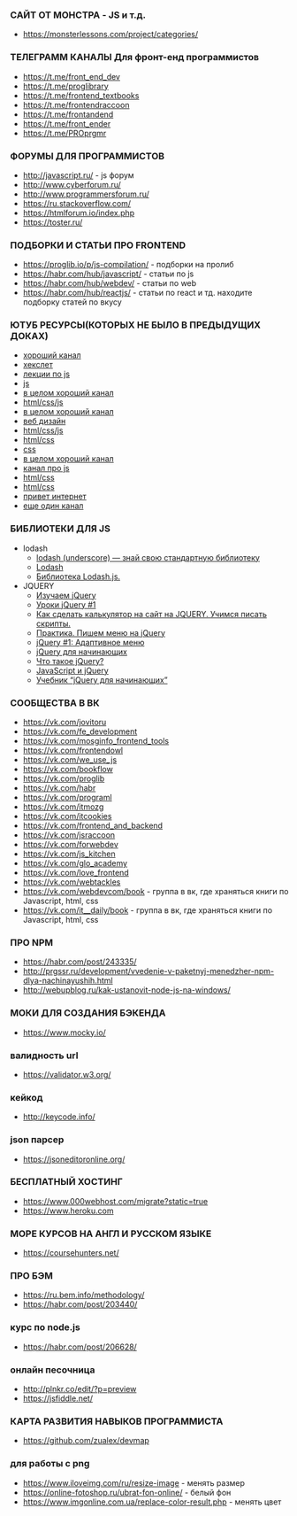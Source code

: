 ### САЙТ ОТ МОНСТРА - JS и т.д.
+ https://monsterlessons.com/project/categories/

### ТЕЛЕГРАММ КАНАЛЫ Для фронт-енд программистов
+ https://t.me/front_end_dev
+ https://t.me/proglibrary
+ https://t.me/frontend_textbooks
+ https://t.me/frontendraccoon
+ https://t.me/frontandend
+ https://t.me/front_ender
+ https://t.me/PROprgmr

### ФОРУМЫ ДЛЯ ПРОГРАММИСТОВ
+ http://javascript.ru/ - js форум
+ http://www.cyberforum.ru/
+ http://www.programmersforum.ru/
+ https://ru.stackoverflow.com/
+ https://htmlforum.io/index.php
+ https://toster.ru/

###  ПОДБОРКИ И СТАТЬИ ПРО FRONTEND
+ https://proglib.io/p/js-compilation/ - подборки на пролиб
+ https://habr.com/hub/javascript/ - статьи по js
+ https://habr.com/hub/webdev/ - статьи по web
+ https://habr.com/hub/reactjs/ - статьи по react и тд. находите подборку статей по вкусу

### ЮТУБ РЕСУРСЫ(КОТОРЫХ НЕ БЫЛО В ПРЕДЫДУЩИХ ДОКАХ)
+ [хороший канал](https://www.youtube.com/user/HexletUniversity)
+ [хекслет](https://www.youtube.com/user/uwebdesign)
+ [лекции по js](https://www.youtube.com/watch?v=kqjkAPuyIns&list=PLtOdYVIbXMFSXx1UQlCYYaQS5jp3ottou)
+ [js](https://www.youtube.com/channel/UCP-xJwnvKCGyS-nbyOx1Wmg/featured)
+ [в целом хороший канал](https://www.youtube.com/watch?v=KmTK8kub_gw)
+ [html/css/js](https://www.youtube.com/user/dmitrylavr/playlists)
+ [в целом хороший канал](https://www.youtube.com/user/PlurrimiTube/videos)
+ [веб дизайн](https://www.youtube.com/user/agragregra/playlists)
+ [html/css/js](https://www.youtube.com/user/ArtSorax/videos)
+ [html/css](https://www.youtube.com/channel/UCUzksGhlJU0rNF5KneUZkSA)
+ [css](https://www.youtube.com/channel/UC0Fl0gKuawQQs8jf35T_kfg)
+ [в целом хороший канал](https://www.youtube.com/channel/UCIIt69f5D44s2cdb9vXQNzA)
+ [канал про js](https://www.youtube.com/channel/UCP-xJwnvKCGyS-nbyOx1Wmg)
+ [html/css](https://www.youtube.com/watch?v=Jf9FYXuM_Ts&list=PLvItDmb0sZw_TOs9WEh4Iu2vguvJ69Tr-)
+ [html/css](https://www.youtube.com/channel/UC3dBY4izZRo4OTNqCGdnWuA)
+ [привет интернет](https://www.youtube.com/watch?v=0e9eyrxB-LU)
+ [еще один канал](https://www.youtube.com/user/HillelITSchool/videos)

### БИБЛИОТЕКИ ДЛЯ JS
+ lodash
  + [lodash (underscore) — знай свою стандартную библиотеку](https://habr.com/post/217515/)
  + [Lodash](https://www.youtube.com/watch?v=7yl_1X0PmG0)
  + [Библиотека Lodash.js.](https://www.youtube.com/watch?v=Tv2KWiUtdKM)
+ JQUERY
  + [Изучаем jQuery ](https://www.youtube.com/watch?v=458mWXnWSmA&list=PL0lO_mIqDDFXQk_TTlSO7y7J1l5e-RMgi)
  + [Уроки jQuery #1](https://www.youtube.com/watch?v=B4jWRrz3FUM)
  + [Как сделать калькулятор на сайт на JQUERY. Учимся писать скрипты.](https://www.youtube.com/watch?v=oIin1ffkYvw&t=64s)
  + [Практика. Пишем меню на jQuery](https://www.youtube.com/watch?v=e2cmspV3URY)
  + [jQuery #1: Адаптивное меню](https://www.youtube.com/watch?v=_Lhhw_Tdv24)
  + [jQuery для начинающих](https://habr.com/post/38208/)
  + [Что такое jQuery?](http://www.wisdomweb.ru/JQ/jquery-first.php)
  + [JavaScript и jQuery](https://html5book.ru/javascript-jquery/)
  + [Учебник “jQuery для начинающих”](http://anton.shevchuk.name/jquery-book/ )
  
### СООБЩЕСТВА В ВК
+ https://vk.com/jovitoru
+ https://vk.com/fe_development
+ https://vk.com/mosginfo_frontend_tools
+ https://vk.com/frontendowl
+ https://vk.com/we_use_js
+ https://vk.com/bookflow
+ https://vk.com/proglib
+ https://vk.com/habr
+ https://vk.com/programl
+ https://vk.com/itmozg
+ https://vk.com/itcookies
+ https://vk.com/frontend_and_backend
+ https://vk.com/jsraccoon
+ https://vk.com/forwebdev
+ https://vk.com/js_kitchen
+ https://vk.com/glo_academy
+ https://vk.com/love_frontend
+ https://vk.com/webtackles
+ https://vk.com/webdevcom/book - группа в вк, где храняться книги по Javascript, html, css
+ https://vk.com/it__daily/book - группа в вк, где храняться книги по Javascript, html, css

### ПРО NPM
+ https://habr.com/post/243335/
+ http://prgssr.ru/development/vvedenie-v-paketnyj-menedzher-npm-dlya-nachinayushih.html
+ http://webupblog.ru/kak-ustanovit-node-js-na-windows/

### МОКИ ДЛЯ СОЗДАНИЯ БЭКЕНДА
+ https://www.mocky.io/

### валидность url
+ https://validator.w3.org/

### кейкод
+ http://keycode.info/

### json парсер
+ https://jsoneditoronline.org/

### БЕСПЛАТНЫЙ ХОСТИНГ
+ https://www.000webhost.com/migrate?static=true
+ https://www.heroku.com

### МОРЕ КУРСОВ НА АНГЛ И РУССКОМ ЯЗЫКЕ
+ https://coursehunters.net/

### ПРО БЭМ
+ https://ru.bem.info/methodology/
+ https://habr.com/post/203440/

### курс по node.js
+ https://habr.com/post/206628/

### онлайн песочница
+ http://plnkr.co/edit/?p=preview
+ https://jsfiddle.net/

### КАРТА РАЗВИТИЯ НАВЫКОВ ПРОГРАММИСТА
+ https://github.com/zualex/devmap

### для работы с png
+ https://www.iloveimg.com/ru/resize-image - менять размер
+ https://online-fotoshop.ru/ubrat-fon-online/ - белый фон
+ https://www.imgonline.com.ua/replace-color-result.php - менять цвет
